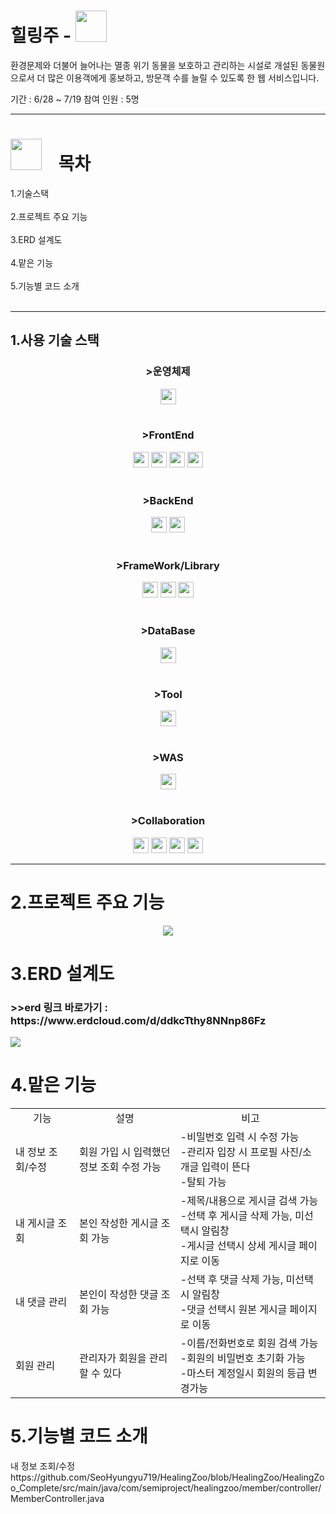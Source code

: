 <h1>힐링주 - <img style="width:50px; height:50px;" src="https://github.com/user-attachments/assets/13580612-435b-47c5-8b11-b18fa0ec6d9f"></h1>

환경문제와 더불어 늘어나는 멸종 위기 동물을 보호하고 관리하는 시설로 개설된 동물원으로서 더 많은 이용객에게 홍보하고, 방문객 수를 늘릴 수 있도록 한 웹 서비스입니다.

기간 : 6/28 ~ 7/19  참여 인원 : 5명
<hr/>
<h1><img style="width:50px; height:50px;" src="https://github.com/user-attachments/assets/910bd2e9-b86c-4e64-93a6-d6a81d062410">&nbsp;&nbsp;&nbsp;&nbsp;목차</h1>
1.기술스택<br/><br/>
2.프로젝트 주요 기능<br/><br/>
3.ERD 설계도<br/><br/>
4.맡은 기능<br/><br/>
5.기능별 코드 소개<br/><br/>
<hr/>
<h2>1.사용 기술 스택</h2>

<h3 align="center">>운영체제</h3>
<div align="center">
  <img src="https://img.shields.io/badge/window 10-3A76F0?style=flat-square" height="25">
</div><br/>
<h3 align="center">>FrontEnd</h3>
<div align="center">
  <img src="https://img.shields.io/badge/HTML5-E34F26?style=for-the-badge&logo=HTML5&logoColor=white" height="25">
  <img src="https://img.shields.io/badge/CSS3-1572B6?style=for-the-badge&logo=css3&logoColor=white" height="25">
  <img src="https://img.shields.io/badge/jquery-0769AD?style=for-the-badge&logo=jquery&logoColor=white" height="25">
  <img src="https://img.shields.io/badge/javascript-F7DF1E?style=for-the-badge&logo=javascript&logoColor=white" height="25">    
</div><br/>
<h3 align="center">>BackEnd</h3>
<div align="center">
  <img src="https://img.shields.io/badge/java 11-4B4B77?style=flat-square" height="25">
  <img src="https://img.shields.io/badge/oracle sql-4479A1?style=for-the-badge&logo=mysql&logoColor=white" height="25">
</div><br/>
<h3 align="center">>FrameWork/Library</h3>
<div align="center">
  <img src="https://img.shields.io/badge/bootstrap-7952B3?style=for-the-badge&logo=bootstrap&logoColor=white" height="25">
  <img src="https://img.shields.io/badge/myBatis-333333?style=flat-square" height="25">
  <img src="https://img.shields.io/badge/spring-6DB33F?style=for-the-badge&logo=spring&logoColor=white" height="25">
</div><br/>
<h3 align="center">>DataBase</h3>
<div align="center">
  <img src="https://img.shields.io/badge/oracle-F80000?style=for-the-badge&logo=oracle&logoColor=white" height="25">
</div><br/>
<h3 align="center">>Tool</h3>
<div align="center">
  <img src="https://img.shields.io/badge/sqlDeveloper-4479A1?style=flat-square" height="25">
</div><br/>
<h3 align="center">>WAS</h3>
<div align="center">
  <img src="https://img.shields.io/badge/apachetomcat-F8DC75?style=for-the-badge&logo=apachetomcat&logoColor=white" height="25">  
</div><br/>
<h3 align="center">>Collaboration</h3>
<div align="center">
  <img src="https://img.shields.io/badge/googledrive-4285F4?style=for-the-badge&logo=googledrive&logoColor=white" height="25">
  <img src="https://img.shields.io/badge/github-181717?style=for-the-badge&logo=github&logoColor=white" height="25">
  <img src="https://img.shields.io/badge/figma-F24E1E?style=for-the-badge&logo=figma&logoColor=white" height="25">
  <img src="https://img.shields.io/badge/erdcloud-000000?style=flat-square" height="25">
</div>
<hr/>
<h1>2.프로젝트 주요 기능</h1>
<div align="center" >
  <img src="https://github.com/user-attachments/assets/03a46b98-f30e-46c4-b215-4d218fc05659">
</div>
<h1>3.ERD 설계도</h1>
<h3>>>erd 링크 바로가기 : https://www.erdcloud.com/d/ddkcTthy8NNnp86Fz</h3>
<img src="https://github.com/user-attachments/assets/6a97d072-f8fa-491d-9b5a-933348fbdcbe">
<h1>4.맡은 기능</h1>
<div align="center">
  <table>
  <tbody>
    <tr>
      <td align="center">기능</td>
      <td align="center">설명</td>
      <td align="center">비고</td>
    </tr>
    <tr>
      <td>내 정보 조회/수정</td>
      <td>회원 가입 시 입력했던 <br/>정보 조회 수정 가능</td>
      <td>
        -비밀번호 입력 시 수정 가능<br>
        -관리자 입장 시 프로필 사진/소개글 입력이 뜬다<br/>
        -탈퇴 가능
      </td>
    </tr>
    <tr>
      <td>내 게시글 조회</td>
      <td>본인 작성한 게시글 조회 가능</td>
      <td>
        -제목/내용으로 게시글 검색 가능<br/>
        -선택 후 게시글 삭제 가능, 미선택시 알림창 <br/>
        -게시글 선택시 상세 게시글 페이지로 이동
      </td>
    </tr>
    <tr>
      <td>내 댓글 관리</td>
      <td>본인이 작성한 댓글 조회 가능</td>
      <td>
        -선택 후 댓글 삭제 가능, 미선택시 알림창 <br/>
        -댓글 선택시 원본 게시글 페이지로 이동
      </td>
    </tr>
    <tr>
      <td>회원 관리</td>
      <td>관리자가 회원을 관리할 수 있다</td>
      <td>
        -이름/전화번호로 회원 검색 가능<br/>
        -회원의 비밀번호 초기화 가능<br/>
        -마스터 계정일시 회원의 등급 변경가능
      </td>
    </tr>   
  </tbody>
</table>  
</div>
<h1>5.기능별 코드 소개</h1>
내 정보 조회/수정 
https://github.com/SeoHyungyu719/HealingZoo/blob/HealingZoo/HealingZoo_Complete/src/main/java/com/semiproject/healingzoo/member/controller/MemberController.java






